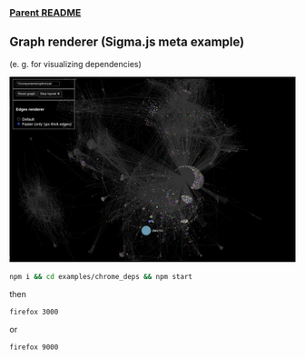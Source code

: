### [Parent README](https://github.com/jacomyal/sigma.js/blob/main/README.md)

## Graph renderer (Sigma.js meta example)
(e. g. for visualizing dependencies)

![Screenshot](04-04.png)

```bash
npm i && cd examples/chrome_deps && npm start
```
then
```bash
firefox 3000
```
or
```bash
firefox 9000
```